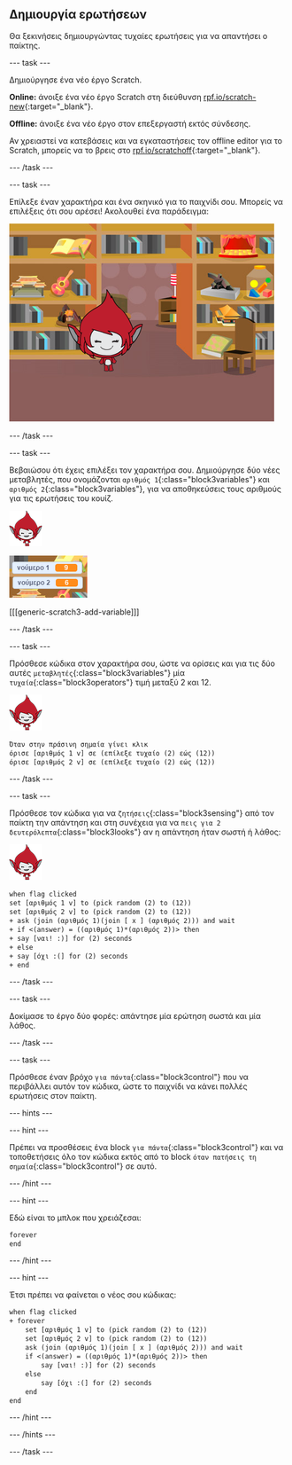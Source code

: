 ## Δημιουργία ερωτήσεων

Θα ξεκινήσεις δημιουργώντας τυχαίες ερωτήσεις για να απαντήσει ο παίκτης.

--- task ---

Δημιούργησε ένα νέο έργο Scratch.

**Online:** άνοιξε ένα νέο έργο Scratch στη διεύθυνση [rpf.io/scratch-new](http://rpf.io/scratch-new){:target="_blank"}.

**Offline:** άνοιξε ένα νέο έργο στον επεξεργαστή εκτός σύνδεσης.

Αν χρειαστεί να κατεβάσεις και να εγκαταστήσεις τον offline editor για το Scratch, μπορείς να το βρεις στο [rpf.io/scratchoff](http://rpf.io/scratchoff){:target="_blank"}.

--- /task ---

--- task ---

Επίλεξε έναν χαρακτήρα και ένα σκηνικό για το παιχνίδι σου. Μπορείς να επιλέξεις ότι σου αρέσει! Ακολουθεί ένα παράδειγμα:

![στιγμιότυπο οθόνης](images/brain-setting.png)

--- /task ---

--- task ---

Βεβαιώσου ότι έχεις επιλέξει τον χαρακτήρα σου. Δημιούργησε δύο νέες μεταβλητές, που ονομάζονται `αριθμός 1`{:class="block3variables"} και `αριθμός 2`{:class="block3variables"}, για να αποθηκεύσεις τους αριθμούς για τις ερωτήσεις του κουίζ.

![στιγμιότυπο οθόνης](images/giga-sprite.png)

![στιγμιότυπο οθόνης](images/brain-variables.png)

[[[generic-scratch3-add-variable]]]

--- /task ---

--- task ---

Πρόσθεσε κώδικα στον χαρακτήρα σου, ώστε να ορίσεις και για τις δύο αυτές `μεταβλητές`{:class="block3variables"} μία `τυχαία`{:class="block3operators"} τιμή μεταξύ 2 και 12.

![στιγμιότυπο οθόνης](images/giga-sprite.png)

```blocks3
Όταν στην πράσινη σημαία γίνει κλικ
όρισε [αριθμός 1 v] σε (επίλεξε τυχαίο (2) εώς (12))
όρισε [αριθμός 2 v] σε (επίλεξε τυχαίο (2) εώς (12))
```

--- /task ---

--- task ---

Πρόσθεσε τον κώδικα για να `ζητήσεις`{:class="block3sensing"} από τον παίκτη την απάντηση και στη συνέχεια για να `πεις για 2 δευτερόλεπτα`{:class="block3looks"} αν η απάντηση ήταν σωστή ή λάθος:

![στιγμιότυπο οθόνης](images/giga-sprite.png)

```blocks3
when flag clicked
set [αριθμός 1 v] to (pick random (2) to (12))
set [αριθμός 2 v] to (pick random (2) to (12))
+ ask (join (αριθμός 1)(join [ x ] (αριθμός 2))) and wait
+ if <(answer) = ((αριθμός 1)*(αριθμός 2))> then
+ say [ναι! :)] for (2) seconds
+ else
+ say [όχι :(] for (2) seconds
+ end
```

--- /task ---

--- task ---

Δοκίμασε το έργο δύο φορές: απάντησε μία ερώτηση σωστά και μία λάθος.

--- /task ---

--- task ---

Πρόσθεσε έναν βρόχο `για πάντα`{:class="block3control"} που να περιβάλλει αυτόν τον κώδικα, ώστε το παιχνίδι να κάνει πολλές ερωτήσεις στον παίκτη.

--- hints ---


--- hint ---

Πρέπει να προσθέσεις ένα block `για πάντα`{:class="block3control"} και να τοποθετήσεις όλο τον κώδικα εκτός από το block `όταν πατήσεις τη σημαία`{:class="block3control"} σε αυτό.

--- /hint ---

--- hint ---

Εδώ είναι το μπλοκ που χρειάζεσαι:

```blocks3
forever
end
```

--- /hint ---

--- hint ---

Έτσι πρέπει να φαίνεται ο νέος σου κώδικας:

```blocks3
when flag clicked
+ forever
	set [αριθμός 1 v] to (pick random (2) to (12))
	set [αριθμός 2 v] to (pick random (2) to (12))
	ask (join (αριθμός 1)(join [ x ] (αριθμός 2))) and wait
	if <(answer) = ((αριθμός 1)*(αριθμός 2))> then
		say [ναι! :)] for (2) seconds
	else
		say [όχι :(] for (2) seconds
	end
end
```

--- /hint ---

--- /hints ---

--- /task ---